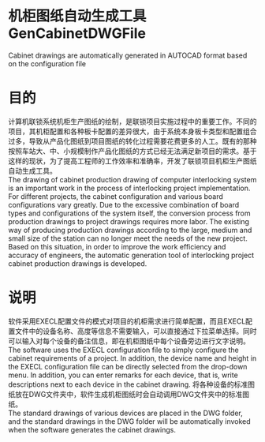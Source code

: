 # 机柜图纸自动生成工具 GenCabinetDWGFile  
Cabinet drawings are automatically generated in AUTOCAD format based on the configuration file

# 目的  
计算机联锁系统机柜生产图纸的绘制，是联锁项目实施过程中的重要工作。不同的项目，其机柜配置和各种板卡配置的差异很大，由于系统本身板卡类型和配置组合过多，导致从产品化图纸到项目图纸的转化过程需要花费更多的人工。既有的那种按照车站大、中、小规模制作产品化图纸的方式已经无法满足新项目的需求。基于这样的现状，为了提高工程师的工作效率和准确率，开发了联锁项目机柜生产图纸自动生成工具。  
The drawing of cabinet production drawing of computer interlocking system is an important work in the process of interlocking project implementation. For different projects, the cabinet configuration and various board configurations vary greatly. Due to the excessive combination of board types and configurations of the system itself, the conversion process from production drawings to project drawings requires more labor. The existing way of producing production drawings according to the large, medium and small size of the station can no longer meet the needs of the new project. Based on this situation, in order to improve the work efficiency and accuracy of engineers, the automatic generation tool of interlocking project cabinet production drawings is developed.  

# 说明  
软件采用EXECL配置文件的模式对项目的机柜需求进行简单配置，而且EXECL配置文件中的设备名称、高度等信息不需要输入，可以直接通过下拉菜单选择。同时可以输入对每个设备的备注信息，即在机柜图纸中每个设备旁边进行文字说明。  
The software uses the EXECL configuration file to simply configure the cabinet requirements of a project. In addition, the device name and height in the EXECL configuration file can be directly selected from the drop-down menu. In addition, you can enter remarks for each device, that is, write descriptions next to each device in the cabinet drawing. 
将各种设备的标准图纸放在DWG文件夹中，软件生成机柜图纸时会自动调用DWG文件夹中的标准图纸。  
The standard drawings of various devices are placed in the DWG folder, and the standard drawings in the DWG folder will be automatically invoked when the software generates the cabinet drawings.  



